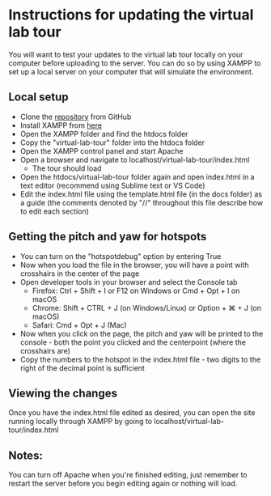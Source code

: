 # Instructions for updating the virtual lab tour

You will want to test your updates to the virtual lab tour locally on your computer before uploading to the server. You can do so by using XAMPP to set up a local server on your computer that will simulate the environment.

## Local setup
- Clone the [repository](https://github.com/deidrebrin/virtual-lab-tour) from GitHub
- Install XAMPP from [here](https://www.apachefriends.org/index.html)
- Open the XAMPP folder and find the htdocs folder
- Copy the "virtual-lab-tour" folder into the htdocs folder
- Open the XAMPP control panel and start Apache
- Open a browser and navigate to localhost/virtual-lab-tour/index.html
  - The tour should load
- Open the htdocs/virtual-lab-tour folder again and open index.html in a text editor (recommend using Sublime text or VS Code)
- Edit the index.html file using the template.html file (in the docs folder) as a guide (the comments denoted by "//" throughout this file describe how to edit each section)

## Getting the pitch and yaw for hotspots
- You can turn on the "hotspotdebug" option by entering True
- Now when you load the file in the browser, you will have a point with crosshairs in the center of the page
- Open developer tools in your browser and select the Console tab
  - Firefox: Ctrl + Shift + I or F12 on Windows or Cmd + Opt + I on macOS
  - Chrome: Shift + CTRL + J (on Windows/Linux) or Option + ⌘ + J (on macOS)
  - Safari: Cmd + Opt + J (Mac)
- Now when you click on the page, the pitch and yaw will be printed to the console - both the point you clicked and the centerpoint (where the crosshairs are)
- Copy the numbers to the hotspot in the index.html file - two digits to the right of the decimal point is sufficient

## Viewing the changes
Once you have the index.html file edited as desired, you can open the site running locally through XAMPP by going to localhost/virtual-lab-tour/index.html 


## Notes:
You can turn off Apache when you're finished editing, just remember to restart the server before you begin editing again or nothing will load.
